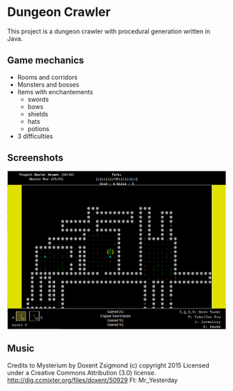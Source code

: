 # Dungeon Crawler

This project is a dungeon crawler with procedural generation written in Java.


## Game mechanics

* Rooms and corridors
* Monsters and bosses
* Items with enchantements
    - swords
    - bows
    - shields
    - hats
    - potions
* 3 difficulties

## Screenshots

![dungeon](doc/10_tenthLook.png?raw=true)

## Music

Credits to Mysterium by Doxent Zsigmond (c) copyright 2015 Licensed under a Creative Commons Attribution (3.0) license. http://dig.ccmixter.org/files/doxent/50929 Ft: Mr_Yesterday
